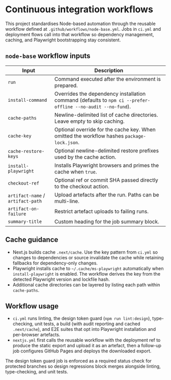 # Continuous integration workflows

This project standardises Node-based automation through the reusable workflow defined at `.github/workflows/node-base.yml`. Jobs in `ci.yml` and deployment flows call into that workflow so dependency management, caching, and Playwright bootstrapping stay consistent.

## `node-base` workflow inputs

| Input | Description |
| --- | --- |
| `run` | Command executed after the environment is prepared. |
| `install-command` | Overrides the dependency installation command (defaults to `npm ci --prefer-offline --no-audit --no-fund`). |
| `cache-paths` | Newline-delimited list of cache directories. Leave empty to skip caching. |
| `cache-key` | Optional override for the cache key. When omitted the workflow hashes `package-lock.json`. |
| `cache-restore-keys` | Optional newline-delimited restore prefixes used by the cache action. |
| `install-playwright` | Installs Playwright browsers and primes the cache when `true`. |
| `checkout-ref` | Optional ref or commit SHA passed directly to the checkout action. |
| `artifact-name` / `artifact-path` | Upload artefacts after the run. Paths can be multi-line. |
| `artifact-on-failure` | Restrict artefact uploads to failing runs. |
| `summary-title` | Custom heading for the job summary block. |

## Cache guidance

- Next.js builds cache `.next/cache`. Use the key pattern from `ci.yml` so changes to dependencies or source invalidate the cache while retaining fallbacks for dependency-only changes.
- Playwright installs cache to `~/.cache/ms-playwright` automatically when `install-playwright` is enabled. The workflow derives the key from the detected Playwright version and lockfile hash.
- Additional cache directories can be layered by listing each path within `cache-paths`.

## Workflow usage

- `ci.yml` runs linting, the design token guard (`npm run lint:design`), type-checking, unit tests, a build (with audit reporting and cached `.next/cache`), and E2E suites that opt into Playwright installation and per-browser artefacts.
- `nextjs.yml` first calls the reusable workflow with the deployment ref to produce the static export and upload it as an artefact, then a follow-up job configures GitHub Pages and deploys the downloaded export.

The design token guard job is enforced as a required status check for protected branches so design regressions block merges alongside linting, type-checking, and unit tests.
